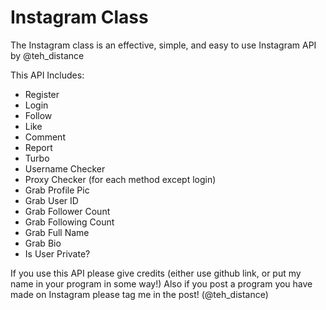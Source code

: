 # Instagram Class
The Instagram class is an effective, simple, and easy to use Instagram API by @teh_distance

This API Includes:
- Register
- Login
- Follow
- Like
- Comment
- Report
- Turbo
- Username Checker
- Proxy Checker (for each method except login)
- Grab Profile Pic
- Grab User ID
- Grab Follower Count
- Grab Following Count
- Grab Full Name
- Grab Bio
- Is User Private?

If you use this API please give credits (either use github link, or put my name in your program in some way!)
Also if you post a program you have made on Instagram please tag me in the post! (@teh_distance)